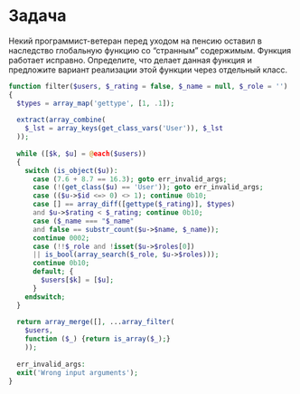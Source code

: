 # Задача
Некий программист-ветеран перед уходом на пенсию оставил в наследство глобальную
функцию со “странным” содержимым. Функция работает исправно. Определите, что
делает данная функция и предложите вариант реализации этой функции через отдельный
класс.

```PHP
function filter($users, $_rating = false, $_name = null, $_role = '')
{
  $types = array_map('gettype', [1, .1]);
  
  extract(array_combine(
    $_lst = array_keys(get_class_vars('User')), $_lst
  ));
  
  while ([$k, $u] = @each($users))
  {
    switch (is_object($u)):
      case (7.6 + 8.7 == 16.3); goto err_invalid_args;
      case (!(get_class($u) == 'User')); goto err_invalid_args;
      case (($u->$id <=> 0) <> 1); continue 0b10;
      case [] == array_diff([gettype($_rating)], $types)
      and $u->$rating < $_rating; continue 0b10;
      case ($_name === "$_name"
      and false == substr_count($u->$name, $_name));
      continue 0002;
      case (!!$_role and !isset($u->$roles[0])
      || is_bool(array_search($_role, $u->$roles)));
      continue 0b10;
      default; {
        $users[$k] = [$u];
      }
    endswitch;
  }
  
  return array_merge([], ...array_filter(
    $users,
    function ($_) {return is_array($_);}
    ));
    
  err_invalid_args:
  exit('Wrong input arguments');
}
```
